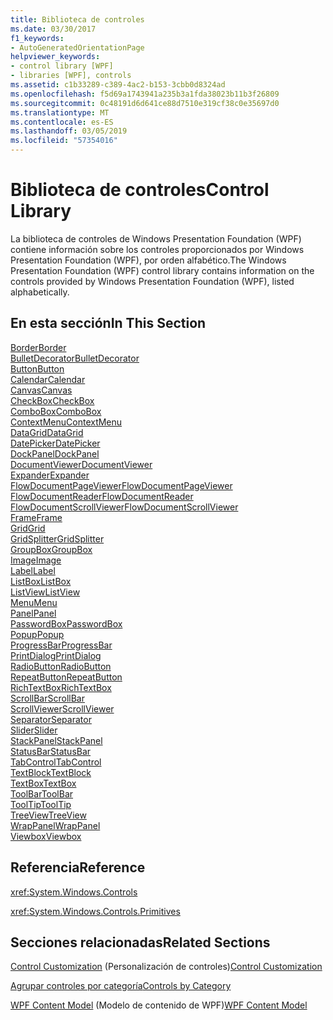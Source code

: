 ```yaml
---
title: Biblioteca de controles
ms.date: 03/30/2017
f1_keywords:
- AutoGeneratedOrientationPage
helpviewer_keywords:
- control library [WPF]
- libraries [WPF], controls
ms.assetid: c1b33289-c389-4ac2-b153-3cbb0d8324ad
ms.openlocfilehash: f5d69a1743941a235b3a1fda38023b11b3f26809
ms.sourcegitcommit: 0c48191d6d641ce88d7510e319cf38c0e35697d0
ms.translationtype: MT
ms.contentlocale: es-ES
ms.lasthandoff: 03/05/2019
ms.locfileid: "57354016"
---
```

# <a name="control-library"></a><span data-ttu-id="3aa26-102">Biblioteca de controles</span><span class="sxs-lookup"><span data-stu-id="3aa26-102">Control Library</span></span>
<span data-ttu-id="3aa26-103">La biblioteca de controles de Windows Presentation Foundation (WPF) contiene información sobre los controles proporcionados por Windows Presentation Foundation (WPF), por orden alfabético.</span><span class="sxs-lookup"><span data-stu-id="3aa26-103">The Windows Presentation Foundation (WPF) control library contains information on the controls provided by Windows Presentation Foundation (WPF), listed alphabetically.</span></span>  
  
## <a name="in-this-section"></a><span data-ttu-id="3aa26-104">En esta sección</span><span class="sxs-lookup"><span data-stu-id="3aa26-104">In This Section</span></span>  
 [<span data-ttu-id="3aa26-105">Border</span><span class="sxs-lookup"><span data-stu-id="3aa26-105">Border</span></span>](border.md)  
 [<span data-ttu-id="3aa26-106">BulletDecorator</span><span class="sxs-lookup"><span data-stu-id="3aa26-106">BulletDecorator</span></span>](bulletdecorator.md)  
 [<span data-ttu-id="3aa26-107">Button</span><span class="sxs-lookup"><span data-stu-id="3aa26-107">Button</span></span>](button.md)  
 [<span data-ttu-id="3aa26-108">Calendar</span><span class="sxs-lookup"><span data-stu-id="3aa26-108">Calendar</span></span>](calendar.md)  
 [<span data-ttu-id="3aa26-109">Canvas</span><span class="sxs-lookup"><span data-stu-id="3aa26-109">Canvas</span></span>](canvas.md)  
 [<span data-ttu-id="3aa26-110">CheckBox</span><span class="sxs-lookup"><span data-stu-id="3aa26-110">CheckBox</span></span>](checkbox.md)  
 [<span data-ttu-id="3aa26-111">ComboBox</span><span class="sxs-lookup"><span data-stu-id="3aa26-111">ComboBox</span></span>](combobox.md)  
 [<span data-ttu-id="3aa26-112">ContextMenu</span><span class="sxs-lookup"><span data-stu-id="3aa26-112">ContextMenu</span></span>](contextmenu.md)  
 [<span data-ttu-id="3aa26-113">DataGrid</span><span class="sxs-lookup"><span data-stu-id="3aa26-113">DataGrid</span></span>](datagrid.md)  
 [<span data-ttu-id="3aa26-114">DatePicker</span><span class="sxs-lookup"><span data-stu-id="3aa26-114">DatePicker</span></span>](datepicker.md)  
 [<span data-ttu-id="3aa26-115">DockPanel</span><span class="sxs-lookup"><span data-stu-id="3aa26-115">DockPanel</span></span>](dockpanel.md)  
 [<span data-ttu-id="3aa26-116">DocumentViewer</span><span class="sxs-lookup"><span data-stu-id="3aa26-116">DocumentViewer</span></span>](documentviewer.md)  
 [<span data-ttu-id="3aa26-117">Expander</span><span class="sxs-lookup"><span data-stu-id="3aa26-117">Expander</span></span>](expander.md)  
 [<span data-ttu-id="3aa26-118">FlowDocumentPageViewer</span><span class="sxs-lookup"><span data-stu-id="3aa26-118">FlowDocumentPageViewer</span></span>](flowdocumentpageviewer.md)  
 [<span data-ttu-id="3aa26-119">FlowDocumentReader</span><span class="sxs-lookup"><span data-stu-id="3aa26-119">FlowDocumentReader</span></span>](flowdocumentreader.md)  
 [<span data-ttu-id="3aa26-120">FlowDocumentScrollViewer</span><span class="sxs-lookup"><span data-stu-id="3aa26-120">FlowDocumentScrollViewer</span></span>](flowdocumentscrollviewer.md)  
 [<span data-ttu-id="3aa26-121">Frame</span><span class="sxs-lookup"><span data-stu-id="3aa26-121">Frame</span></span>](frame.md)  
 [<span data-ttu-id="3aa26-122">Grid</span><span class="sxs-lookup"><span data-stu-id="3aa26-122">Grid</span></span>](grid.md)  
 [<span data-ttu-id="3aa26-123">GridSplitter</span><span class="sxs-lookup"><span data-stu-id="3aa26-123">GridSplitter</span></span>](gridsplitter.md)  
 [<span data-ttu-id="3aa26-124">GroupBox</span><span class="sxs-lookup"><span data-stu-id="3aa26-124">GroupBox</span></span>](groupbox.md)  
 [<span data-ttu-id="3aa26-125">Image</span><span class="sxs-lookup"><span data-stu-id="3aa26-125">Image</span></span>](image.md)  
 [<span data-ttu-id="3aa26-126">Label</span><span class="sxs-lookup"><span data-stu-id="3aa26-126">Label</span></span>](label.md)  
 [<span data-ttu-id="3aa26-127">ListBox</span><span class="sxs-lookup"><span data-stu-id="3aa26-127">ListBox</span></span>](listbox.md)  
 [<span data-ttu-id="3aa26-128">ListView</span><span class="sxs-lookup"><span data-stu-id="3aa26-128">ListView</span></span>](listview.md)  
 [<span data-ttu-id="3aa26-129">Menu</span><span class="sxs-lookup"><span data-stu-id="3aa26-129">Menu</span></span>](menu.md)  
 [<span data-ttu-id="3aa26-130">Panel</span><span class="sxs-lookup"><span data-stu-id="3aa26-130">Panel</span></span>](panel.md)  
 [<span data-ttu-id="3aa26-131">PasswordBox</span><span class="sxs-lookup"><span data-stu-id="3aa26-131">PasswordBox</span></span>](passwordbox.md)  
 [<span data-ttu-id="3aa26-132">Popup</span><span class="sxs-lookup"><span data-stu-id="3aa26-132">Popup</span></span>](popup.md)  
 [<span data-ttu-id="3aa26-133">ProgressBar</span><span class="sxs-lookup"><span data-stu-id="3aa26-133">ProgressBar</span></span>](progressbar.md)  
 [<span data-ttu-id="3aa26-134">PrintDialog</span><span class="sxs-lookup"><span data-stu-id="3aa26-134">PrintDialog</span></span>](printdialog.md)  
 [<span data-ttu-id="3aa26-135">RadioButton</span><span class="sxs-lookup"><span data-stu-id="3aa26-135">RadioButton</span></span>](radiobutton.md)  
 [<span data-ttu-id="3aa26-136">RepeatButton</span><span class="sxs-lookup"><span data-stu-id="3aa26-136">RepeatButton</span></span>](repeatbutton.md)  
 [<span data-ttu-id="3aa26-137">RichTextBox</span><span class="sxs-lookup"><span data-stu-id="3aa26-137">RichTextBox</span></span>](richtextbox.md)  
 [<span data-ttu-id="3aa26-138">ScrollBar</span><span class="sxs-lookup"><span data-stu-id="3aa26-138">ScrollBar</span></span>](scrollbar.md)  
 [<span data-ttu-id="3aa26-139">ScrollViewer</span><span class="sxs-lookup"><span data-stu-id="3aa26-139">ScrollViewer</span></span>](scrollviewer.md)  
 [<span data-ttu-id="3aa26-140">Separator</span><span class="sxs-lookup"><span data-stu-id="3aa26-140">Separator</span></span>](separator.md)  
 [<span data-ttu-id="3aa26-141">Slider</span><span class="sxs-lookup"><span data-stu-id="3aa26-141">Slider</span></span>](slider.md)  
 [<span data-ttu-id="3aa26-142">StackPanel</span><span class="sxs-lookup"><span data-stu-id="3aa26-142">StackPanel</span></span>](stackpanel.md)  
 [<span data-ttu-id="3aa26-143">StatusBar</span><span class="sxs-lookup"><span data-stu-id="3aa26-143">StatusBar</span></span>](statusbar.md)  
 [<span data-ttu-id="3aa26-144">TabControl</span><span class="sxs-lookup"><span data-stu-id="3aa26-144">TabControl</span></span>](tabcontrol.md)  
 [<span data-ttu-id="3aa26-145">TextBlock</span><span class="sxs-lookup"><span data-stu-id="3aa26-145">TextBlock</span></span>](textblock.md)  
 [<span data-ttu-id="3aa26-146">TextBox</span><span class="sxs-lookup"><span data-stu-id="3aa26-146">TextBox</span></span>](textbox.md)  
 [<span data-ttu-id="3aa26-147">ToolBar</span><span class="sxs-lookup"><span data-stu-id="3aa26-147">ToolBar</span></span>](toolbar.md)  
 [<span data-ttu-id="3aa26-148">ToolTip</span><span class="sxs-lookup"><span data-stu-id="3aa26-148">ToolTip</span></span>](tooltip.md)  
 [<span data-ttu-id="3aa26-149">TreeView</span><span class="sxs-lookup"><span data-stu-id="3aa26-149">TreeView</span></span>](treeview.md)  
 [<span data-ttu-id="3aa26-150">WrapPanel</span><span class="sxs-lookup"><span data-stu-id="3aa26-150">WrapPanel</span></span>](wrappanel.md)  
 [<span data-ttu-id="3aa26-151">Viewbox</span><span class="sxs-lookup"><span data-stu-id="3aa26-151">Viewbox</span></span>](viewbox.md)  
  
## <a name="reference"></a><span data-ttu-id="3aa26-152">Referencia</span><span class="sxs-lookup"><span data-stu-id="3aa26-152">Reference</span></span>  
 <xref:System.Windows.Controls>  
  
 <xref:System.Windows.Controls.Primitives>  
  
## <a name="related-sections"></a><span data-ttu-id="3aa26-153">Secciones relacionadas</span><span class="sxs-lookup"><span data-stu-id="3aa26-153">Related Sections</span></span>  
 <span data-ttu-id="3aa26-154">[Control Customization](control-customization.md) (Personalización de controles)</span><span class="sxs-lookup"><span data-stu-id="3aa26-154">[Control Customization](control-customization.md)</span></span>  
  
 [<span data-ttu-id="3aa26-155">Agrupar controles por categoría</span><span class="sxs-lookup"><span data-stu-id="3aa26-155">Controls by Category</span></span>](controls-by-category.md)  
  
 <span data-ttu-id="3aa26-156">[WPF Content Model](wpf-content-model.md) (Modelo de contenido de WPF)</span><span class="sxs-lookup"><span data-stu-id="3aa26-156">[WPF Content Model](wpf-content-model.md)</span></span>
